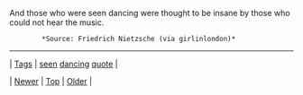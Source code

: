 <!--
title: And those who were seen dancing were thought to be insane by those who could not hear the music.
date: 2020-06-28T15:27:00.139Z
tags: seen, dancing, quote
-->




And those who were seen dancing were thought to be insane by those who could not hear the music.

            *Source: Friedrich Nietzsche (via girlinlondon)*

<!--BOTTOM-POST-NAVIGATION-->
---

| [Tags](tags.md) | [seen](tag-seen.md) [dancing](tag-dancing.md) [quote](tag-quote.md) |

| [Newer](153941297052.md) | [Top](index.md) | [Older](153954632752.md) |